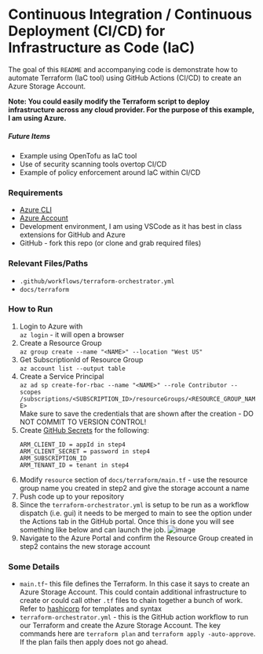 # Continuous Integration / Continuous Deployment (CI/CD) for Infrastructure as Code (IaC)
The goal of this `README` and accompanying code is demonstrate how to automate Terraform (IaC tool) using GitHub Actions (CI/CD) to create an Azure Storage Account. 

**Note: You could easily modify the Terraform script to deploy infrastructure across any cloud provider. For the purpose of this example, I am using Azure.**

##### Future Items
- Example using OpenTofu as IaC tool
- Use of security scanning tools overtop CI/CD
- Example of policy enforcement around IaC within CI/CD

### Requirements
- [Azure CLI](https://learn.microsoft.com/en-us/cli/azure/install-azure-cli)
- [Azure Account](https://azure.microsoft.com/en-ca/pricing/purchase-options/azure-account/search?ef_id=_k_CjwKCAjw47i_BhBTEiwAaJfPpmzhysAnqrU8neEUB4CQmlW2VhNyXOQYkXixWUND6U0MUzjFoRyQ2xoCBOIQAvD_BwE_k_&OCID=AIDcmmqz3gd78m_SEM__k_CjwKCAjw47i_BhBTEiwAaJfPpmzhysAnqrU8neEUB4CQmlW2VhNyXOQYkXixWUND6U0MUzjFoRyQ2xoCBOIQAvD_BwE_k_&gad_source=1&gbraid=0AAAAADcJh_sW1lmt2nNCcqX29QvQ3xpes&gclid=CjwKCAjw47i_BhBTEiwAaJfPpmzhysAnqrU8neEUB4CQmlW2VhNyXOQYkXixWUND6U0MUzjFoRyQ2xoCBOIQAvD_BwE)
- Development environment, I am using VSCode as it has best in class extensions for GitHub and Azure
- GitHub - fork this repo (or clone and grab required files)

### Relevant Files/Paths
- `.github/workflows/terraform-orchestrator.yml`
- `docs/terraform`

### How to Run
1. Login to Azure with
   <br>
   `az login` - it will open a browser
2. Create a Resource Group
   <br>
   `az group create --name "<NAME>" --location "West US"`
3. Get SubscriptionId of Resource Group
   <br>
   `az account list --output table` 
4. Create a Service Principal
   <br>
   `az ad sp create-for-rbac --name "<NAME>" --role Contributor --scopes /subscriptions/<SUBSCRIPTION_ID>/resourceGroups/<RESOURCE_GROUP_NAME>`
   <br>
   Make sure to save the credentials that are shown after the creation - DO NOT COMMIT TO VERSION CONTROL!
5. Create [GitHub Secrets](https://docs.github.com/en/actions/security-for-github-actions/security-guides/using-secrets-in-github-actions) for the following:
   <br>
   ```
   ARM_CLIENT_ID = appId in step4
   ARM_CLIENT_SECRET = password in step4
   ARM_SUBSCRIPTION_ID
   ARM_TENANT_ID = tenant in step4
   ```
6. Modify `resource` section of `docs/terraform/main.tf` - use the resource group name you created in step2 and give the storage account a name
7. Push code up to your repository
8. Since the `terraform-orchestrator.yml` is setup to be run as a workflow dispatch (i.e. gui) it needs to be merged to main to see the option under the Actions tab in the GitHub portal. Once this is done you will see something like below and can launch the job.
![image](https://github.com/user-attachments/assets/333004fd-c5af-4084-b34f-1a981e765879)
9. Navigate to the Azure Portal and confirm the Resource Group created in step2 contains the new storage account

### Some Details
- `main.tf`- this file defines the Terraform. In this case it says to create an Azure Storage Account. This could contain additional infrastructure to create or could call other `.tf` files to chain together a bunch of work. Refer to [hashicorp](https://developer.hashicorp.com/terraform/language/functions/templatefile) for templates and syntax
- `terraform-orchestrator.yml` - this is the GitHub action workflow to run our Terraform and create the Azure Storage Account. The key commands here are `terraform plan` and `terraform apply -auto-approve`. If the plan fails then apply does not go ahead. 



 
